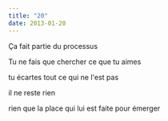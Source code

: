 ```yaml
---
title: "20"
date: 2013-01-20
---
```


Ça fait partie du processus

Tu ne fais que chercher
ce que tu aimes

tu écartes
tout ce qui ne l'est pas

il ne reste rien

rien que la place qui lui est faite
pour émerger
